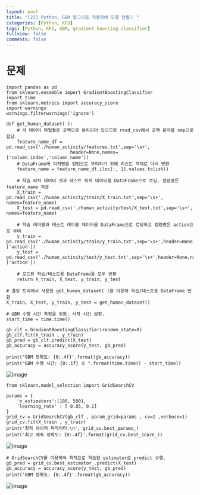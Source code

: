```yaml
---
layout: post
title: "[22] Python, GBM 알고리즘 적용하여 모델 만들기 "
categories: [Python, KFQ]
tags: [Python, KFQ, GBM, gradient boosting classifier]
fullview: false
comments: false
---
```


# 문제

```
import pandas as pd
from sklearn.ensemble import GradientBoostingClassifier
import time
from sklearn.metrics import accuracy_score
import warnings
warnings.filterwarnings('ignore')

def get_human_dataset( ):
    # 각 데이터 파일들은 공백으로 분리되어 있으므로 read_csv에서 공백 문자를 sep으로 할당.
    feature_name_df = pd.read_csv('./human_activity/features.txt',sep='\s+',
                        header=None,names=['column_index','column_name'])
    # DataFrame에 피처명을 컬럼으로 부여하기 위해 리스트 객체로 다시 변환
    feature_name = feature_name_df.iloc[:, 1].values.tolist()
    
    # 학습 피처 데이터 셋과 테스트 피처 데이터을 DataFrame으로 로딩. 컬럼명은 feature_name 적용
    X_train = pd.read_csv('./human_activity/train/X_train.txt',sep='\s+', names=feature_name)
    X_test = pd.read_csv('./human_activity/test/X_test.txt',sep='\s+', names=feature_name)
    
    # 학습 레이블과 테스트 레이블 데이터을 DataFrame으로 로딩하고 컬럼명은 action으로 부여
    y_train = pd.read_csv('./human_activity/train/y_train.txt',sep='\s+',header=None,names=['action'])
    y_test = pd.read_csv('./human_activity/test/y_test.txt',sep='\s+',header=None,names=['action'])
    
    # 로드된 학습/테스트용 DataFrame을 모두 반환 
    return X_train, X_test, y_train, y_test
```

```
# 결정 트리에서 사용한 get_human_dataset( )을 이용해 학습/테스트용 DataFrame 반환
X_train, X_test, y_train, y_test = get_human_dataset()

# GBM 수행 시간 측정을 위함. 시작 시간 설정.
start_time = time.time()

gb_clf = GradientBoostingClassifier(random_state=0)
gb_clf.fit(X_train , y_train)
gb_pred = gb_clf.predict(X_test)
gb_accuracy = accuracy_score(y_test, gb_pred)

print('GBM 정확도: {0:.4f}'.format(gb_accuracy))
print("GBM 수행 시간: {0:.1f} 초 ".format(time.time() - start_time))
```
![image](https://user-images.githubusercontent.com/84369912/126768383-36d32989-3ca1-4992-acc6-75af561bd54f.png)

```
from sklearn.model_selection import GridSearchCV

params = {
    'n_estimators':[100, 500],
    'learning_rate' : [ 0.05, 0.1]
}
grid_cv = GridSearchCV(gb_clf , param_grid=params , cv=2 ,verbose=1)
grid_cv.fit(X_train , y_train)
print('최적 하이퍼 파라미터:\n', grid_cv.best_params_)
print('최고 예측 정확도: {0:.4f}'.format(grid_cv.best_score_))
```
![image](https://user-images.githubusercontent.com/84369912/126768470-f7ccdd5f-ba05-4b88-b4b1-d0c4ddef6655.png)

```
# GridSearchCV를 이용하여 최적으로 학습된 estimator로 predict 수행. 
gb_pred = grid_cv.best_estimator_.predict(X_test)
gb_accuracy = accuracy_score(y_test, gb_pred)
print('GBM 정확도: {0:.4f}'.format(gb_accuracy))
```
![image](https://user-images.githubusercontent.com/84369912/126768503-867c515b-8df8-465a-b6ef-73f914f0b761.png)
